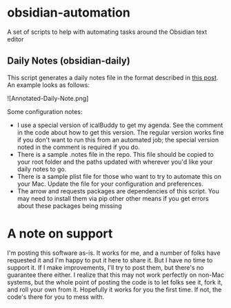 # obsidian-automation
A set of scripts to help with automating tasks around the Obsidian text editor

## Daily Notes (obsidian-daily)
This script generates a daily notes file in the format described in [this post](https://www.jamierubin.net/2021/02/08/automating-my-daily-notes-with-obsidian/). An example looks as follows:

![Annotated-Daily-Note.png]

Some configuration notes:

* I use a special version of icalBuddy to get my agenda. See the comment in the code about how to get this version. The regular version works fine if you don't want to run this from an automated job; the special version noted in the comment is required if you do.
* There is a sample .notes file in the repo. This file should be copied to your root folder and the paths updated with wherever you'd like your daily notes to go.
* There is a sample plist file for those who want to try to automate this on your Mac. Update the file for your configuration and preferences.
* The arrow and requests packages are dependencies of this script. You may need to install them via pip other other means if you get errors about these packages being missing

# A note on support
I'm posting this software as-is. It works for me, and a number of folks have requested it and I'm happy to put it here to share it. But I have no time to support it. If I make improvements, I'll try to post them, but there's no guarantee there either. I realize that this may not work perfectly on non-Mac systems, but the whole point of posting the code is to let folks see it, fork it, and roll your own from it. Hopefully it works for you the first time. If not, the code's there for you to mess with.